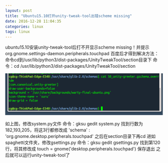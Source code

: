 ```yaml
---
layout: post
title: "Ubuntu15.10打开unity-tweak-tool出错scheme missing"
date: 2016-12-28 11:04:35
categories: linux
tags: linux
---
```


ubuntu15.10安装unity-tweak-tool后打不开显示scheme missing！并提示org.gnome.settings-daemon.peripherals.touchpad
百度后才得到解决方法：
命令cd到/usr/lib/python3/dist-packages/UnityTweakTool/section目录下
	命令：cd /usr/lib/python3/dist-packages/UnityTweakTool/section

<!-- more -->

![查看unitytweak配置文件](/images/linux/t1.png)

如上图，修改system.py文件
	命令：gksu gedit system.py
找到行数为182,193,205，将这3行都修改成  'schema' : 'org.gnome.desktop.peripherals.touchpad'
之后在section目录下再cd 进如spaghetti文件夹，修改gsettings.py
	命令：gksu gedit gsettings.py
找到第120行，将其修改成  touch = gnome('desktop.peripherals.touchpad')
保存退出
之后就可以运行unity-tweak-tool了

